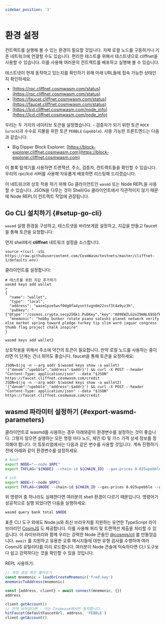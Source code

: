 ```yaml
---
sidebar_position: '3'
---
```


# 환경 설정

컨트랙트를 실행해 볼 수 있는 환경이 필요할 것입니다. 자체 로컬 노드를 구동하거나 기존 네트워크에 연결할 수도 있습니다. 편리한 테스트를 위해서 테스트넷으로 cliffnet을 사용할 수 있습니다. 이를 사용해 여러분의 컨트랙트를 배포하고 실행해 볼 수 있습니다.

테스트넷이 현재 동작하고 있는지를 확인하기 위해 아래 URL들에 접속 가능한 상태인지 확인하세요.

- [https://rpc.cliffnet.cosmwasm.com/status](https://rpc.cliffnet.cosmwasm.com/status)
- [https://faucet.cliffnet.cosmwasm.com/status](https://faucet.cliffnet.cosmwasm.com/status)
- [https://lcd.cliffnet.cosmwasm.com/node_info](https://lcd.cliffnet.cosmwasm.com/node_info)

우리는 두 가지의 네이티브 토큰을 설정했습니다. - 검증자가 되기 위한 토큰 `ROCK` (`urock`)과 수수료 지불을 위한 토큰 `PEBBLE` (`upebble`). 사용 가능한 프론트엔드는 다음과 같습니다:

- Big Dipper Block Explorer: [https://block-explorer.cliffnet.cosmwasm.com](https://block-explorer.cliffnet.cosmwasm.com)

이 블록 탐색기를 사용하면 트랜잭션, 주소, 검증자, 컨트랙트들을 확인할 수 있습니다. 우리의 rpc/lcd 서버를 사용해 자유롭게 배포하면 리스팅해 드리겠습니다.

이 네트워크와 상호 작용 하기 위해 Go 클라이언트인 `wasmd` 또는 Node REPL을 사용할 수 있습니다. JSON을 다루는 것이 Shell/Go 클라이언트에서 직관적이지 않기 때문에 Node REPL이 컨트랙트 작업에 권장됩니다.

## Go CLI 설치하기 {#setup-go-cli}

`wasmd` 실행 환경을 구성하고, 테스트넷을 바라보게끔 설정하고, 지갑을 만들고 faucet을 통해 토큰을 요청합니다:

먼저 shell에서 **cliffnet** 네트워크 설정을 소스합니다.

```shell
source <(curl -sSL https://raw.githubusercontent.com/CosmWasm/testnets/master/cliffnet-1/defaults.env)
```

클라이언트를 설정합니다:

```shell
# 테스트를 위한 지갑 추가하기
wasmd keys add wallet
>
{
  "name": "wallet",
  "type": "local",
  "address": "wasm1pze5wsf0dg0fa4ysnttugn0m22ssf3t4a9yz3h",
  "pubkey": "{"@type":"/cosmos.crypto.secp256k1.PubKey","key":"A09EWZLG2oI9mNLG9SbTHjMJEZvH+DGhshjLsUKP5Ijd"}",
  "mnemonic": "hobby bunker rotate piano satoshi planet network verify else market spring toward pledge turkey tip slim word jaguar congress thumb flag project chalk inspire"
}

wasmd keys add wallet2
```

상호작용을 위해서 주소에 약간의 토큰이 필요합니다. 만약 로컬 노드를 사용하는 중이라면 이 단계는 건너 뛰어도 좋습니다. faucet을 통해 토큰을 요청하세요:

```shell
JSON=$(jq -n --arg addr $(wasmd keys show -a wallet) '{"denom":"upebble","address":$addr}') && curl -X POST --header "Content-Type: application/json" --data "$JSON" https://faucet.cliffnet.cosmwasm.com/credit
JSON=$(jq -n --arg addr $(wasmd keys show -a wallet2) '{"denom":"upebble","address":$addr}') && curl -X POST --header "Content-Type: application/json" --data "$JSON" https://faucet.cliffnet.cosmwasm.com/credit
```

## wasmd 파라미터 설정하기 {#export-wasmd-parameters}

클라이언트로 wasmd를 사용하는 경우 아래와같이 환경변수를 설정하는 것이 좋습니다. 그렇지 않으면 실행하는 모든 명령 마다 노드, 체인 ID 및 가스 가격 상세 정보를 정의해야 합니다. 이 튜토리얼에서는 다음과 같은 변수를 사용할 것입니다. 계속 진행하기 전에 아래와 같이 환경변수를 설정하세요.

```bash
# bash
export NODE="--node $RPC"
export TXFLAG="${NODE} --chain-id ${CHAIN_ID} --gas-prices 0.025upebble --gas auto --gas-adjustment 1.3"

# zsh
export NODE=(--node $RPC)
export TXFLAG=($NODE --chain-id $CHAIN_ID --gas-prices 0.025upebble --gas auto --gas-adjustment 1.3)
```

위 명령어 중 하나라도 실패한다면 여러분의 shell 환경이 다르기 때문입니다. 명령어가 성공적으로 실행 되었다면 다음을 실행하세요:

```bash
wasmd query bank total $NODE
```

표준 CLI 도구 외에도 Node.js와 최신 브라우저를 지원하는 유연한 TypeScript 라이브러리인 [CosmJS](https://github.com/CosmWasm/cosmjs) 도 제공합니다. 이를 사용해 쿼리 및 트랜잭션 제출을 처리할 수 있습니다. 이 라이브러리와 함께 우리는 강력한 Node 콘솔인 [@cosmjs/cli](https://www.npmjs.com/package/@cosmjs/cli) 를 만들었습니다. `await` 를 지원하고 유용한 오류 메시지들에 대한 유형 검사를 수행하며 여러 CosmJS 유틸리티를 미리 로드합니다. 여러분이 Node 콘솔에 익숙하다면 CLI 도구보다 쉽고 강력하다는 것을 확인할 수 있을 것입니다.

REPL 사용하기:

```js
// 계정 생성 혹은 불러오기
const mnemonic = loadOrCreateMnemonic('fred.key')
mnemonicToAddress(mnemonic)

const {address, client} = await connect(mnemonic, {})
address

client.getAccount()
// 만약 비어있다면 - 이는 Cosmwasm에서만 동작합니다.
hitFaucet(defaultFaucetUrl, address, 'PEBBLE')
client.getAccount()
```
